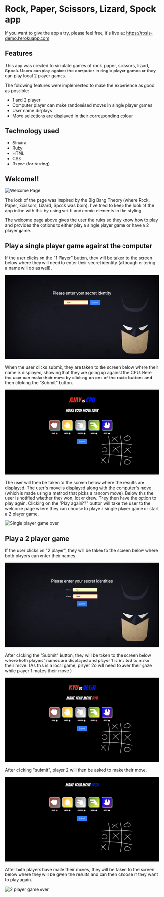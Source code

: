 # Rock, Paper, Scissors, Lizard, Spock app

If you want to give the app a try, please feel free, it's live at:
https://rpsls-demo.herokuapp.com

## Features

This app was created to simulate games of rock, paper, scissors, lizard, Spock.  Users can play against the computer in single player games or they can play local 2 player games.

The following features were implemented to make the experience as good as possible:
- 1 and 2 player
- Computer player can make randomised moves in single player games
- User name displays
- Move selections are displayed in their corresponding colour

## Technology used
- Sinatra
- Ruby
- HTML
- CSS
- Rspec (for testing)


## Welcome!!

![Welcome Page](https://github.com/Ajay233/rps-challenge/blob/master/public/Welcome.png?raw=true)

The look of the page was inspired by the Big Bang Theory (where Rock, Paper, Scissors, Lizard, Spock was born).  I've tried to keep the look of the app inline with this by using sci-fi and comic elements in the styling.  

The welcome page above gives the user the rules so they know how to play and provides the options to either play a single player game or have a 2 player game.

## Play a single player game against the computer

If the user clicks on the "1 Player" button, they will be taken to the screen below where they will need to enter their secret identity (although entering a name will do as well).  

![Single player name entry](https://github.com/Ajay233/rps-challenge/blob/master/public/1playerEnterName.png?raw=true)


When the user clicks submit, they are taken to the screen below where their name is displayed, showing that they are going up against the CPU.  Here the user can make their move by clicking on one of the radio buttons and then clicking the "Submit" button.  

![Single player turn](https://github.com/Ajay233/rps-challenge/blob/master/public/1playerTurn.png?raw=true)


The user will then be taken to the screen below where the results are displayed.  The user's move is displayed along with the computer's move (which is made using a method that picks a random move).  Below this the user is notified whether they won, lot or drew.  They then have the option to play again.  Clicking on the "Play again??" button will take the user to the welcome page where they can choose to playe a single player game or start a 2 player game.

![Single player game over](https://github.com/Ajay233/rps-challenge/blob/master/public/1playerGameOver.png?raw=true)


## Play a 2 player game

If the user clicks on "2 player", they will be taken to the screen below where both players can enter their names.  

![2 player name entry](https://github.com/Ajay233/rps-challenge/blob/master/public/2playerEnterNames.png?raw=true)


After clicking the "Submit" button, they will be taken to the screen below where both players' names are displayed and player 1 is invited to make their move.  (As this is a local game, player 2o will need to aver their gaze while player 1 makes their move )

![player 1's turn](https://github.com/Ajay233/rps-challenge/blob/master/public/2playerTurnOne.png?raw=true)


After clicking "submit", player 2 will then be asked to make their move.

![player 2's turn](https://github.com/Ajay233/rps-challenge/blob/master/public/2playerTurnTwo.png?raw=true)


After both players have made their moves, they will be taken to the screen below where they will be given the results and can then choose if they want to play again.

![2 player game over](https://github.com/Ajay233/rps-challenge/blob/master/public/2PlayerGameOver.png?raw=true)
